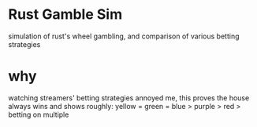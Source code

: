 # Rust Gamble Sim
simulation of rust's wheel gambling, and comparison of various betting strategies

# why
watching streamers' betting strategies annoyed me, this proves the house always wins and shows roughly: yellow = green = blue > purple > red > betting on multiple
